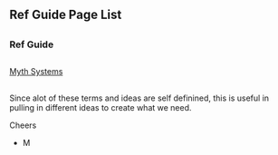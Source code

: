 ## Ref Guide Page List

##

### Ref Guide 

##

[Myth Systems](https://github.com/mycroftwilde/devil-steps-in-a-myth-system/tree/master/ref_guide/mythsystems)

##

Since alot of these terms and ideas are self definined, this is useful in pulling in different ideas to create what we need. 

Cheers

- M
